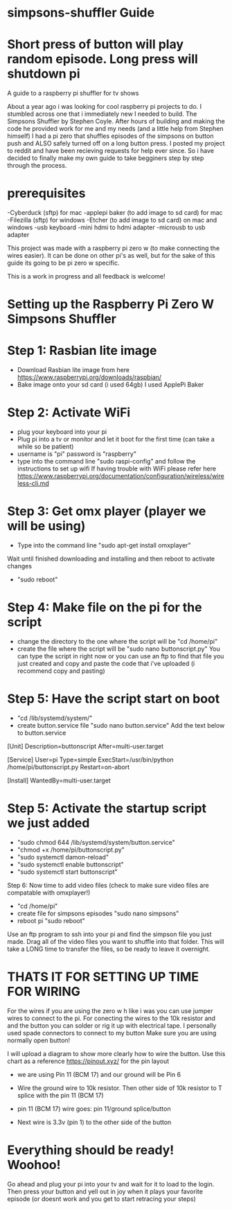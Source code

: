 # simpsons-shuffler Guide 
# Short press of button will play random episode. Long press will shutdown pi

A guide to a raspberry pi shuffler for tv shows

About a year ago i was looking for cool raspberry pi projects to do. I stumbled across one that i immediately new 
I needed to build. The Simpsons Shuffler by Stephen Coyle. After hours of building and making the code he provided work for 
me and my needs (and a little help from Stephen himself) I had a pi zero that shuffles episodes of the simpsons on button push and ALSO safely turned off on a long button press. I posted my project to reddit and have been recieving requests for help
ever since. So i have decided to finally make my own guide to take begginers step by step through the process. 




# prerequisites
-Cyberduck (sftp) for mac
-applepi baker (to add image to sd card) for mac
-Filezilla (sftp) for windows
-Etcher (to add image to sd card) on mac and windows
-usb keyboard
-mini hdmi to hdmi adapter
-microusb to usb adapter

This project was made with a raspberry pi zero w (to make connecting the wires easier). It can be done on other pi's as well, but for the sake of this guide its going to be pi zero w specific.


This is a work in progress and all feedback is welcome!

# Setting up the Raspberry Pi Zero W Simpsons Shuffler

# Step 1: Rasbian lite image
  - Download Rasbian lite image from here https://www.raspberrypi.org/downloads/raspbian/
  - Bake image onto your sd card (i used 64gb) I used ApplePi Baker
  
# Step 2: Activate WiFi
  - plug your keyboard into your pi
  - Plug pi into a tv or monitor and let it boot for the first time (can take a while so be patient)
  - username is "pi" password is "raspberry"
  - type into the command line "sudo raspi-config" and follow the instructions to set up wifi
If having trouble with WiFi please refer here https://www.raspberrypi.org/documentation/configuration/wireless/wireless-cli.md

# Step 3: Get omx player (player we will be using)
  - Type into the command line "sudo apt-get install omxplayer"

Wait until finished downloading and installing and then reboot to activate changes
  - "sudo reboot" 
  
# Step 4: Make file on the pi for the script
  - change the directory to the one where the script will be "cd /home/pi"
  - create the file where the script will be "sudo nano buttonscript.py"
You can type the script in right now or you can use an ftp to find that file you just created and copy and paste the code that i've uploaded (i recommend copy and pasting)

# Step 5: Have the script start on boot
  - "cd /lib/systemd/system/"
  - create button.service file "sudo nano button.service"
Add the text below to button.service

[Unit]
Description=buttonscript
After=multi-user.target

[Service]
User=pi
Type=simple
ExecStart=/usr/bin/python /home/pi/buttonscript.py
Restart=on-abort

[Install]
WantedBy=multi-user.target

# Step 5: Activate the startup script we just added
  - "sudo chmod 644 /lib/systemd/system/button.service"
  - "chmod +x /home/pi/buttonscript.py"
  - "sudo systemctl damon-reload"
  - "sudo systemctl enable buttonscript"
  - "sudo systemctl start buttonscript"
  
Step 6: Now time to add video files (check to make sure video files are compatable with omxplayer!)
  - "cd /home/pi"
  - create file for simpsons episodes  "sudo nano simpsons"
  - reboot pi "sudo reboot"
  
Use an ftp program to ssh into your pi and find the simpson file you just made. Drag all of the video files you want to shuffle into that folder. This will take a LONG time to transfer the files, so be ready to leave it overnight.

# THATS IT FOR SETTING UP TIME FOR WIRING
For the wires if you are using the zero w h like i was you can use jumper wires to connect to the pi. 
For conecting the wires to the 10k resistor and and the button you can solder or rig it up with electrical tape.
I personally used spade connectors to connect to my button
Make sure you are using normally open button!

I will upload a diagram to show more clearly how to wire the button. 
Use this chart as a reference https://pinout.xyz/ for the pin layout

- we are using Pin 11 (BCM 17) and our ground will be Pin 6

- Wire the ground wire to 10k resistor. Then other side of 10k resistor to T splice with the pin 11 (BCM 17)

- pin 11 (BCM 17) wire goes: pin 11/ground splice/button

- Next wire is 3.3v (pin 1) to the other side of the button

# Everything should be ready! Woohoo!
Go ahead and plug your pi into your tv and wait for it to load to the login. Then press your button and yell out in joy when it plays your favorite episode (or doesnt work and you get to start retracing your steps)

